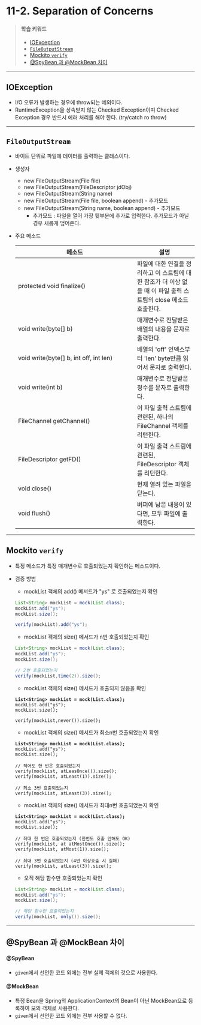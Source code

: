 # 11-2. Separation of Concerns

> #### 학습 키워드
>
> * [IOException](11-2.-separation-of-concerns.md#ioexception)
> * [`FileOutputStream`](11-2.-separation-of-concerns.md#fileoutputstream)
> * [Mockito `verify`](11-2.-separation-of-concerns.md#mockito-verify)
> * [@SpyBean 과 @MockBean 차이](11-2.-separation-of-concerns.md#spybean-mockbean)

***

## IOException

* I/O 오류가 발생하는 경우에 throw되는 예외이다.
* RuntimeException을 상속받지 않는 Checked Exception이며 Checked Exception 경우 반드시 에러 처리를 해야 한다. (try/catch ro throw)

***

## `FileOutputStream`

* 바이트 단위로 파일에 데이터를 출력하는 클래스이다.
* 생성자
  * new FileOutputStream(File file)
  * new FileOutputStream(FileDescriptor jdObj)
  * new FileOutputStream(String name)
  * new FileOutputStream(File file, boolean append) - 추가모드
  * new FileOutputStream(String name, boolean append) - 추가모드
    * 추가모드 : 파일을 열어 가장 뒷부분에 추가로 입력한다. 추가모드가 아닐 경우 새롭게 덮어쓴다.
*   주요 메소드

    <table><thead><tr><th width="302">메소드</th><th>설명</th></tr></thead><tbody><tr><td>protected void finalize()</td><td>파일에 대한 연결을 정리하고 이 스트림에 대한 참조가 더 이상 없을 때 이 파일 출력 스트림의 close 메소드 호출한다.</td></tr><tr><td>void write(byte[] b)</td><td>매개변수로 전달받은 배열의 내용을 문자로 출력한다.</td></tr><tr><td>void write(byte[] b, int off, int len)</td><td>배열의 'off' 인덱스부터 'len' byte만큼 읽어서 문자로 출력한다.</td></tr><tr><td>void write(int b)</td><td>매개변수로 전달받은 정수를 문자로 출력한다.</td></tr><tr><td>FileChannel getChannel()</td><td>이 파일 출력 스트림에 관련된, 하나의 FileChannel 객체를 리턴한다.</td></tr><tr><td>FileDescriptor getFD()</td><td>이 파일 출력 스트림에 관련된, FileDescriptor 객체를 리턴한다.</td></tr><tr><td>void close()</td><td>현재 열려 있는 파일을 닫는다.</td></tr><tr><td>void flush()</td><td>버퍼에 남은 내용이 있다면, 모두 파일에 출력한다.</td></tr></tbody></table>

***

## Mockito `verify`

* 특정 메소드가 특정 매개변수로 호출되었는지 확인하는 메소드이다.
*   검증 방법

    * mockList 객체의 add() 메서드가 "ys" 로 호출되었는지 확인

    ```java
    List<String> mockList = mock(List.class);
    mockList.add("ys");
    mockList.size();

    verify(mockList).add("ys");
    ```

    * mockList 객체의 size() 메서드가 n번 호출되었는지 확인

    ```java
    List<String> mockList = mock(List.class);
    mockList.add("ys");
    mockList.size();

    // 2번 호출되었는지
    verify(mockList,time(2)).size();
    ```

    * mockList 객체의 size() 메서드가 호출되지 않음을 확인

    <pre class="language-java"><code class="lang-java"><strong>List&#x3C;String> mockList = mock(List.class);
    </strong>mockList.add("ys");
    mockList.size();

    verify(mockList,never()).size();
    </code></pre>

    * mockList 객체의 size() 메서드가 최소n번 호출되었는지 확인

    <pre class="language-java"><code class="lang-java"><strong>List&#x3C;String> mockList = mock(List.class);
    </strong>mockList.add("ys");
    mockList.size();

    // 적어도 한 번은 호출되었는지
    verify(mockList, atLeasOnce()).size();
    verify(mockList, atLeast(1)).size();

    // 최소 3번 호출되었는지
    verify(mockList, atLeast(3)).size();
    </code></pre>

    * mockList 객체의 size() 메서드가 최대n번 호출되었는지 확인

    <pre class="language-java"><code class="lang-java"><strong>List&#x3C;String> mockList = mock(List.class);
    </strong>mockList.add("ys");
    mockList.size();

    // 최대 한 번은 호출되었는지 (한번도 호출 안해도 OK)
    verify(mockList, at atMostOnce()).size();
    verify(mockList, atMost(1)).size();

    // 최대 3번 호출되었는지 (4번 이상호출 시 실패)
    verify(mockList, atLeast(3)).size();
    </code></pre>

    * 오직 해당 함수만 호출되었는지 확인

    ```java
    List<String> mockList = mock(List.class);
    mockList.add("ys");
    mockList.size();

    // 해당 함수만 호출되었는지
    verify(mockList, only()).size();
    ```

***

## @SpyBean 과 @MockBean 차이

#### @SpyBean

* `given`에서 선언한 코드 외에는 전부 실제 객체의 것으로 사용한다.

#### @MockBean

* 특정 Bean을 Spring의 ApplicationContext의 Bean이 아닌 MockBean으로 등록하여 모의 객체로 사용한다.
* `given`에서 선언한 코드 외에는 전부 사용할 수 없다.
